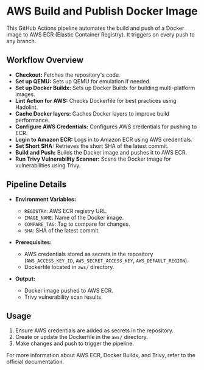 # AWS Build and Publish Docker Image

This GitHub Actions pipeline automates the build and push of a Docker image to AWS ECR (Elastic Container Registry). It triggers on every push to any branch.

## Workflow Overview

- **Checkout:** Fetches the repository's code.
- **Set up QEMU:** Sets up QEMU for emulation if needed.
- **Set up Docker Buildx:** Sets up Docker Buildx for building multi-platform images.
- **Lint Action for AWS:** Checks Dockerfile for best practices using Hadolint.
- **Cache Docker layers:** Caches Docker layers to improve build performance.
- **Configure AWS Credentials:** Configures AWS credentials for pushing to ECR.
- **Login to Amazon ECR:** Logs in to Amazon ECR using AWS credentials.
- **Set Short SHA:** Retrieves the short SHA of the latest commit.
- **Build and Push:** Builds the Docker image and pushes it to AWS ECR.
- **Run Trivy Vulnerability Scanner:** Scans the Docker image for vulnerabilities using Trivy.

## Pipeline Details

- **Environment Variables:**
  - `REGISTRY`: AWS ECR registry URL.
  - `IMAGE_NAME`: Name of the Docker image.
  - `COMPARE_TAG`: Tag to compare for changes.
  - `SHA`: SHA of the latest commit.

- **Prerequisites:**
  - AWS credentials stored as secrets in the repository (`AWS_ACCESS_KEY_ID`, `AWS_SECRET_ACCESS_KEY`, `AWS_DEFAULT_REGION`).
  - Dockerfile located in `aws/` directory.

- **Output:**
  - Docker image pushed to AWS ECR.
  - Trivy vulnerability scan results.

## Usage

1. Ensure AWS credentials are added as secrets in the repository.
2. Create or update the Dockerfile in the `aws/` directory.
3. Make changes and push to trigger the pipeline.

For more information about AWS ECR, Docker Buildx, and Trivy, refer to the official documentation.

